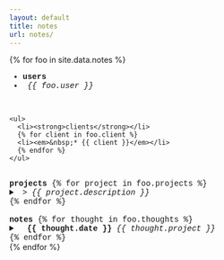 ```yaml
---
layout: default
title: notes
url: notes/
---
```

{% for foo in site.data.notes %}  

<div style="font-family: courier new" class="col12 pad1">
  
  <div> <!--users, clients-->
    <ul>
      <li><strong>users</strong></li>
      <li><em>&nbsp;{{ foo.user }}</em></li>
    </ul>
    <br>
    
    <ul>
      <li><strong>clients</strong></li>
      {% for client in foo.client %}
      <li><em>&nbsp;* {{ client }}</em></li>
      {% endfor %}  
    </ul>
  </div>
  <br>
  
  <div> <!--projects-->
    <strong>projects</strong>   
      {% for project in foo.projects %}  
      <details>     
        <span>&nbsp;<strong>{{ project.project }}</strong><span class="date fr">&nbsp;{{ project.client }}</span></span>
        <summary>
          <em>&nbsp;>&nbsp;{{ project.description }}</em>      
        </summary>   
        <br>
        <span markdown="1">{{ project.todo }}</span>      
        <br>
      </details>  
      {% endfor %}   
  </div>
  <br>
 
  <div> <!--notes-->
    <strong>notes</strong>
    {% for thought in foo.thoughts %}  
    <details>  
      <summary>  
        <strong>&nbsp;&nbsp;{{ thought.date }}</strong>&nbsp;<em class="fr">{{ thought.project }}</em>  
      </summary>
      <br>
      <span markdown="1">{{ thought.note }}</span>
      <br>
    </details>    
    {% endfor %}    
  </div>
  
</div>  
{% endfor %}  
